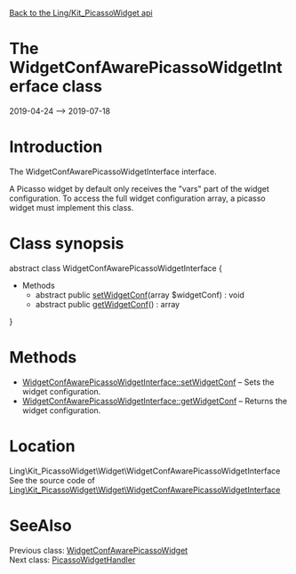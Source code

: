[Back to the Ling/Kit_PicassoWidget api](https://github.com/lingtalfi/Kit_PicassoWidget/blob/master/doc/api/Ling/Kit_PicassoWidget.md)



The WidgetConfAwarePicassoWidgetInterface class
================
2019-04-24 --> 2019-07-18






Introduction
============

The WidgetConfAwarePicassoWidgetInterface interface.

A Picasso widget by default only receives the "vars" part of the widget configuration.
To access the full widget configuration array, a picasso widget must implement this class.



Class synopsis
==============


abstract class <span class="pl-k">WidgetConfAwarePicassoWidgetInterface</span>  {

- Methods
    - abstract public [setWidgetConf](https://github.com/lingtalfi/Kit_PicassoWidget/blob/master/doc/api/Ling/Kit_PicassoWidget/Widget/WidgetConfAwarePicassoWidgetInterface/setWidgetConf.md)(array $widgetConf) : void
    - abstract public [getWidgetConf](https://github.com/lingtalfi/Kit_PicassoWidget/blob/master/doc/api/Ling/Kit_PicassoWidget/Widget/WidgetConfAwarePicassoWidgetInterface/getWidgetConf.md)() : array

}






Methods
==============

- [WidgetConfAwarePicassoWidgetInterface::setWidgetConf](https://github.com/lingtalfi/Kit_PicassoWidget/blob/master/doc/api/Ling/Kit_PicassoWidget/Widget/WidgetConfAwarePicassoWidgetInterface/setWidgetConf.md) &ndash; Sets the widget configuration.
- [WidgetConfAwarePicassoWidgetInterface::getWidgetConf](https://github.com/lingtalfi/Kit_PicassoWidget/blob/master/doc/api/Ling/Kit_PicassoWidget/Widget/WidgetConfAwarePicassoWidgetInterface/getWidgetConf.md) &ndash; Returns the widget configuration.





Location
=============
Ling\Kit_PicassoWidget\Widget\WidgetConfAwarePicassoWidgetInterface<br>
See the source code of [Ling\Kit_PicassoWidget\Widget\WidgetConfAwarePicassoWidgetInterface](https://github.com/lingtalfi/Kit_PicassoWidget/blob/master/Widget/WidgetConfAwarePicassoWidgetInterface.php)



SeeAlso
==============
Previous class: [WidgetConfAwarePicassoWidget](https://github.com/lingtalfi/Kit_PicassoWidget/blob/master/doc/api/Ling/Kit_PicassoWidget/Widget/WidgetConfAwarePicassoWidget.md)<br>Next class: [PicassoWidgetHandler](https://github.com/lingtalfi/Kit_PicassoWidget/blob/master/doc/api/Ling/Kit_PicassoWidget/WidgetHandler/PicassoWidgetHandler.md)<br>
